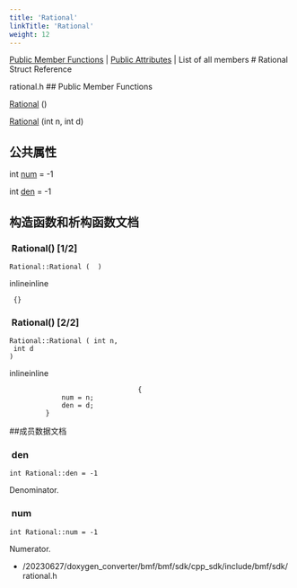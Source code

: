 ```yaml
---
title: 'Rational'
linkTitle: 'Rational'
weight: 12
---
```

[//]: <> (REF_MD: structRational.html)


  [Public Member Functions](https://babitmf.github.io/docs/bmf/api/api_in_cpp/rational/#public-member-functions)  |  [Public Attributes](https://babitmf.github.io/docs/bmf/api/api_in_cpp/rational/#public-attributes)  |  List of all members  # Rational Struct Reference

rational.h ## Public Member Functions


   [Rational](#rational-12) ()
 
   [Rational](#rational-22) (int n, int d)
 

 ## 公共属性


int   [num](#num) = -1
 
 
int   [den](#den) = -1
 
 

## 构造函数和析构函数文档


###  Rational() [1/2]

 ```
Rational::Rational (  )  
```
 inlineinline






```
 {}

```

###  Rational() [2/2]

 ```
Rational::Rational ( int n, 
  int d 
 )   
```
 inlineinline






```
                                {
             num = n;
             den = d;
         }

```
##成员数据文档


###  den

```
int Rational::den = -1 
```
Denominator.


###  num

```
int Rational::num = -1 
```
Numerator.

 - /20230627/doxygen_converter/bmf/bmf/sdk/cpp_sdk/include/bmf/sdk/  rational.h  
